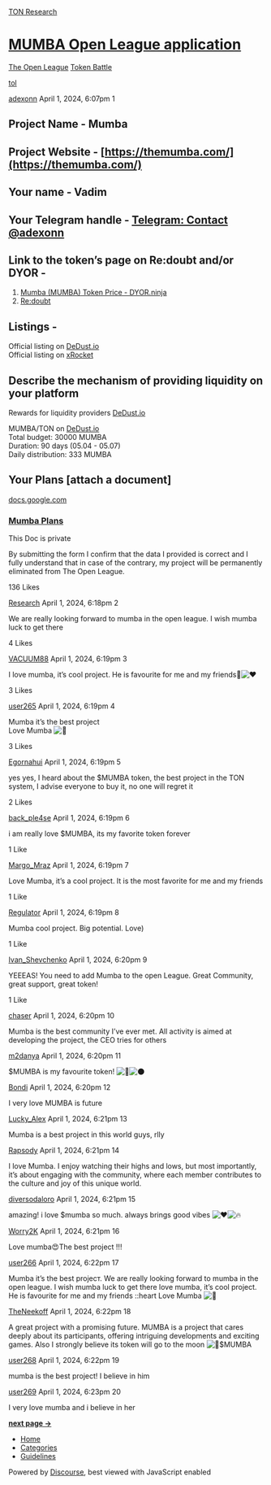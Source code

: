 [TON Research](/)

# [MUMBA Open League application](/t/mumba-open-league-application/3269)

[The Open League](/c/the-open-league/token-leaderboard/57)  [Token Battle](/c/the-open-league/token-leaderboard/57) 

[tol](https://tonresear.ch/tag/tol)

    

[adexonn](https://tonresear.ch/u/adexonn)  April 1, 2024, 6:07pm  1

## [](#project-name-mumba-1)Project Name - Mumba

## [](#project-website-httpsthemumbacom-2)Project Website - [https://themumba.com/](https://themumba.com/)

## [](#your-name-vadim-3)Your name - Vadim

## [](#your-telegram-handle-tmeadexonn-4)Your Telegram handle - [Telegram: Contact @adexonn](http://t.me/adexonn)

## [](#link-to-the-tokens-page-on-redoubt-andor-dyor-5)Link to the token’s page on Re:doubt and/or DYOR -

1.  [Mumba (MUMBA) Token Price - DYOR.ninja](https://dyor.io/ru/token/EQCXIHAWDAJEJhMiNVqeUvp3I6O7y_P2sD80zEsJXeUi56mb)
2.  [Re:doubt](https://beta.redoubt.online/jetton/EQCXIHAWDAJEJhMiNVqeUvp3I6O7y_P2sD80zEsJXeUi56mb)

## [](#listings-6)Listings -

Official listing on [DeDust.io](https://dedust.io/swap/TON/MUMBA)  
Official listing on [xRocket](https://t.me/xrocket/cex?startapp=trade-MUMBA-TON)

## [](#describe-the-mechanism-of-providing-liquidity-on-your-platform-7)Describe the mechanism of providing liquidity on your platform

Rewards for liquidity providers [DeDust.io](http://DeDust.io)

MUMBA/TON on [DeDust.io](http://DeDust.io)  
Total budget: 30000 MUMBA  
Duration: 90 days (05.04 - 05.07)  
Daily distribution: 333 MUMBA

## [](#your-plans-attach-a-document-8)Your Plans \[attach a document\]

[docs.google.com](https://docs.google.com/document/d/1oAjwR36Ht8HCtBzvDKvgK6WK8lSY-wTU53TM2QNRS_s/edit)

[](https://docs.google.com/document/d/1oAjwR36Ht8HCtBzvDKvgK6WK8lSY-wTU53TM2QNRS_s/edit)

### [Mumba Plans](https://docs.google.com/document/d/1oAjwR36Ht8HCtBzvDKvgK6WK8lSY-wTU53TM2QNRS_s/edit)

This Doc is private

By submitting the form I confirm that the data I provided is correct and I fully understand that in case of the contrary, my project will be permanently eliminated from The Open League.

  136 Likes

[Research](https://tonresear.ch/u/Research) April 1, 2024, 6:18pm  2

We are really looking forward to mumba in the open league. I wish mumba luck to get there

  4 Likes

[VACUUM88](https://tonresear.ch/u/VACUUM88) April 1, 2024, 6:19pm  3

I love mumba, it’s cool project. He is favourite for me and my friends​:rocket:![:heart:](https://tonresear.ch/images/emoji/twitter/heart.png?v=12 ":heart:")

  3 Likes

[user265](https://tonresear.ch/u/user265) April 1, 2024, 6:19pm  4

Mumba it’s the best project  
Love Mumba ![:smiling_face_with_three_hearts:](https://tonresear.ch/images/emoji/twitter/smiling_face_with_three_hearts.png?v=12 ":smiling_face_with_three_hearts:")

  3 Likes

[Egornahui](https://tonresear.ch/u/Egornahui) April 1, 2024, 6:19pm  5

yes yes, I heard about the $MUMBA token, the best project in the TON system, I advise everyone to buy it, no one will regret it

  2 Likes

[back\_ple4se](https://tonresear.ch/u/back_ple4se) April 1, 2024, 6:19pm  6

i am really love $MUMBA, its my favorite token forever

  1 Like

[Margo\_Mraz](https://tonresear.ch/u/Margo_Mraz) April 1, 2024, 6:19pm  7

Love Mumba, it’s a cool project. It is the most favorite for me and my friends

  1 Like

[Regulator](https://tonresear.ch/u/Regulator) April 1, 2024, 6:19pm  8

Mumba cool project. Big potential. Love)

  1 Like

[Ivan\_Shevchenko](https://tonresear.ch/u/Ivan_Shevchenko) April 1, 2024, 6:20pm  9

YEEEAS! You need to add Mumba to the open League. Great Community, great support, great token!

  1 Like

[chaser](https://tonresear.ch/u/chaser) April 1, 2024, 6:20pm  10

Mumba is the best community I’ve ever met. All activity is aimed at developing the project, the CEO tries for others

 

[m2danya](https://tonresear.ch/u/m2danya) April 1, 2024, 6:20pm  11

$MUMBA is my favourite token! ![:rocket:](https://tonresear.ch/images/emoji/twitter/rocket.png?v=12 ":rocket:")![:new_moon:](https://tonresear.ch/images/emoji/twitter/new_moon.png?v=12 ":new_moon:")

 

[Bondi](https://tonresear.ch/u/Bondi) April 1, 2024, 6:20pm  12

I very love MUMBA is future

 

[Lucky\_Alex](https://tonresear.ch/u/Lucky_Alex) April 1, 2024, 6:21pm  13

Mumba is a best project in this world guys, rlly

 

[Rapsody](https://tonresear.ch/u/Rapsody) April 1, 2024, 6:21pm  14

I love Mumba. I enjoy watching their highs and lows, but most importantly, it’s about engaging with the community, where each member contributes to the culture and joy of this unique world.

 

[diversodaloro](https://tonresear.ch/u/diversodaloro) April 1, 2024, 6:21pm  15

amazing! i love $mumba so much. always brings good vibes ![:heart:](https://tonresear.ch/images/emoji/twitter/heart.png?v=12 ":heart:")![:fire:](https://tonresear.ch/images/emoji/twitter/fire.png?v=12 ":fire:")

 

[Worry2K](https://tonresear.ch/u/Worry2K) April 1, 2024, 6:21pm  16

Love mumba😍The best project !!!

 

[user266](https://tonresear.ch/u/user266) April 1, 2024, 6:22pm  17

Mumba it’s the best projecт. We are really looking forward to mumba in the open league. I wish mumba luck to get there love mumba, it’s cool project. He is favourite for me and my friends ::heart Love Mumba ![:smiling_face_with_three_hearts:](https://tonresear.ch/images/emoji/twitter/smiling_face_with_three_hearts.png?v=12 ":smiling_face_with_three_hearts:")

 

[TheNeekoff](https://tonresear.ch/u/TheNeekoff) April 1, 2024, 6:22pm  18

A great project with a promising future. MUMBA is a project that cares deeply about its participants, offering intriguing developments and exciting games. Also I strongly believe its token will go to the moon ![:rocket:](https://tonresear.ch/images/emoji/twitter/rocket.png?v=12 ":rocket:")$MUMBA

 

[user268](https://tonresear.ch/u/user268) April 1, 2024, 6:22pm  19

mumba is the best project! I believe in him

 

[user269](https://tonresear.ch/u/user269) April 1, 2024, 6:23pm  20

I very love mumba and i believe in her

 

**[next page →](/t/mumba-open-league-application/3269?page=2)**

*   [Home](/)
*   [Categories](/categories)
*   [Guidelines](/guidelines)

Powered by [Discourse](https://www.discourse.org), best viewed with JavaScript enabled
